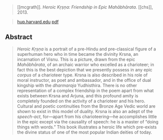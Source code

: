 > [[mcgrath]]. *Heroic Kṛṣṇa: Friendship in Epic Mahābhārata*. [[chs]], 2013.

> [hup.harvard.edu](https://www.hup.harvard.edu/catalog.php?isbn=9780674073333)
> [pdf](a/mcgrath2013.pdf)


## Abstract
> _Heroic Kṛṣṇa_ is a portrait of a pre-Hindu and pre-classical figure of a superhuman hero who in time became the divinity Krsna, an incarnation of Visnu. This is a picture, drawn from the epic _Mahābhārata_, of an archaic warrior who excelled as a charioteer; in fact this is the best depiction that we presently possess in any epic _corpus_ of a charioteer type. Krsna is also described in his role of moral instructor, as poet and ambassador, and in the office of dual kingship with the _dharmaraja_ Yudhisthira. There is no other representation of a complex friendship in the poem apart from what exists between Krsna and Arjuna, and this profound amity is completely founded on the activity of a charioteer and his hero. Cultural and poetic continuities from the Bronze Age Vedic world are shown to exist in this model of duality. Krsna is also an adept of the _speech-act_, for—apart from his charioteering—he accomplishes little in the epic except via the causality of speech: he is a master of “doing things with words.” This book illustrates a heroic life which pre-exists the divine status of one of the most popular Indian deities of today.